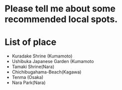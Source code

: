 # Please tell me about some recommended local spots.

# List of place
- Kuradake Shrine (Kumamoto)
- Ushibuka Japanese Garden (Kumamoto
- Tamaki Shrine(Nara)
- Chichibugahama-Beach(Kagawa)
- Tenma (Osaka)
- Nara Park(Nara)
